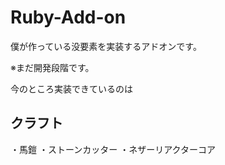 # Ruby-Add-on
僕が作っている没要素を実装するアドオンです。

※まだ開発段階です。

今のところ実装できているのは

## クラフト
・馬鎧
・ストーンカッター
・ネザーリアクターコア
